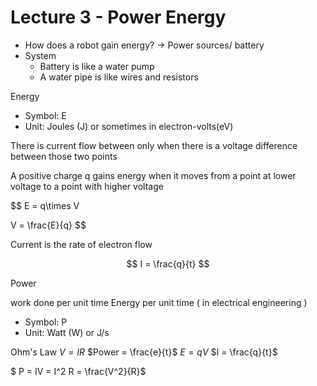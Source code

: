 # Lecture 3 - Power Energy

- How does a robot gain energy? → Power sources/ battery
- System
  - Battery is like a water pump
  - A water pipe is like wires and resistors

Energy

- Symbol: E
- Unit: Joules (J) or sometimes in electron-volts(eV)

There is current flow between only when there is a voltage difference between those two points

A positive charge q gains energy when it moves from a point at lower voltage to a point with higher voltage

$$
E = q\times V

V = \frac{E}{q}
$$

Current is the rate of electron flow

$$
I = \frac{q}{t}
$$

Power

work done per unit time
Energy per unit time ( in electrical engineering )

- Symbol: P
- Unit: Watt (W) or J/s

Ohm's Law
$V=IR$
$Power = \frac{e}{t}$
$E=qV$
$I = \frac{q}{t}$

$ P = IV = I^2 R = \frac{V^2}{R}$
